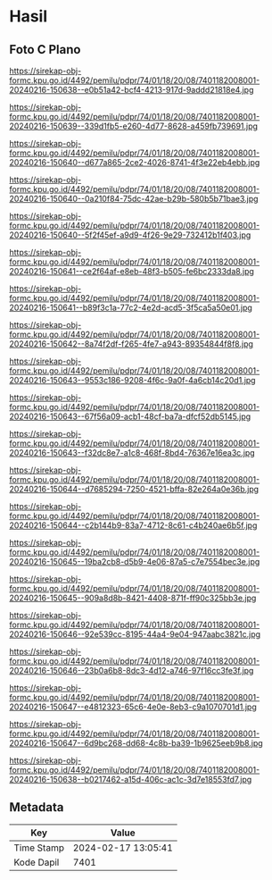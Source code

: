# Hasil

## Foto C Plano

https://sirekap-obj-formc.kpu.go.id/4492/pemilu/pdpr/74/01/18/20/08/7401182008001-20240216-150638--e0b51a42-bcf4-4213-917d-9addd21818e4.jpg

https://sirekap-obj-formc.kpu.go.id/4492/pemilu/pdpr/74/01/18/20/08/7401182008001-20240216-150639--339d1fb5-e260-4d77-8628-a459fb739691.jpg

https://sirekap-obj-formc.kpu.go.id/4492/pemilu/pdpr/74/01/18/20/08/7401182008001-20240216-150640--d677a865-2ce2-4026-8741-4f3e22eb4ebb.jpg

https://sirekap-obj-formc.kpu.go.id/4492/pemilu/pdpr/74/01/18/20/08/7401182008001-20240216-150640--0a210f84-75dc-42ae-b29b-580b5b71bae3.jpg

https://sirekap-obj-formc.kpu.go.id/4492/pemilu/pdpr/74/01/18/20/08/7401182008001-20240216-150640--5f2f45ef-a9d9-4f26-9e29-732412b1f403.jpg

https://sirekap-obj-formc.kpu.go.id/4492/pemilu/pdpr/74/01/18/20/08/7401182008001-20240216-150641--ce2f64af-e8eb-48f3-b505-fe6bc2333da8.jpg

https://sirekap-obj-formc.kpu.go.id/4492/pemilu/pdpr/74/01/18/20/08/7401182008001-20240216-150641--b89f3c1a-77c2-4e2d-acd5-3f5ca5a50e01.jpg

https://sirekap-obj-formc.kpu.go.id/4492/pemilu/pdpr/74/01/18/20/08/7401182008001-20240216-150642--8a74f2df-f265-4fe7-a943-89354844f8f8.jpg

https://sirekap-obj-formc.kpu.go.id/4492/pemilu/pdpr/74/01/18/20/08/7401182008001-20240216-150643--9553c186-9208-4f6c-9a0f-4a6cb14c20d1.jpg

https://sirekap-obj-formc.kpu.go.id/4492/pemilu/pdpr/74/01/18/20/08/7401182008001-20240216-150643--67f56a09-acb1-48cf-ba7a-dfcf52db5145.jpg

https://sirekap-obj-formc.kpu.go.id/4492/pemilu/pdpr/74/01/18/20/08/7401182008001-20240216-150643--f32dc8e7-a1c8-468f-8bd4-76367e16ea3c.jpg

https://sirekap-obj-formc.kpu.go.id/4492/pemilu/pdpr/74/01/18/20/08/7401182008001-20240216-150644--d7685294-7250-4521-bffa-82e264a0e36b.jpg

https://sirekap-obj-formc.kpu.go.id/4492/pemilu/pdpr/74/01/18/20/08/7401182008001-20240216-150644--c2b144b9-83a7-4712-8c61-c4b240ae6b5f.jpg

https://sirekap-obj-formc.kpu.go.id/4492/pemilu/pdpr/74/01/18/20/08/7401182008001-20240216-150645--19ba2cb8-d5b9-4e06-87a5-c7e7554bec3e.jpg

https://sirekap-obj-formc.kpu.go.id/4492/pemilu/pdpr/74/01/18/20/08/7401182008001-20240216-150645--909a8d8b-8421-4408-871f-ff90c325bb3e.jpg

https://sirekap-obj-formc.kpu.go.id/4492/pemilu/pdpr/74/01/18/20/08/7401182008001-20240216-150646--92e539cc-8195-44a4-9e04-947aabc3821c.jpg

https://sirekap-obj-formc.kpu.go.id/4492/pemilu/pdpr/74/01/18/20/08/7401182008001-20240216-150646--23b0a6b8-8dc3-4d12-a746-97f16cc3fe3f.jpg

https://sirekap-obj-formc.kpu.go.id/4492/pemilu/pdpr/74/01/18/20/08/7401182008001-20240216-150647--e4812323-65c6-4e0e-8eb3-c9a1070701d1.jpg

https://sirekap-obj-formc.kpu.go.id/4492/pemilu/pdpr/74/01/18/20/08/7401182008001-20240216-150647--6d9bc268-dd68-4c8b-ba39-1b9625eeb9b8.jpg

https://sirekap-obj-formc.kpu.go.id/4492/pemilu/pdpr/74/01/18/20/08/7401182008001-20240216-150638--b0217462-a15d-406c-ac1c-3d7e18553fd7.jpg


## Metadata

| Key        | Value               |
| ---------- | ------------------- |
| Time Stamp | 2024-02-17 13:05:41 |
| Kode Dapil | 7401                |



